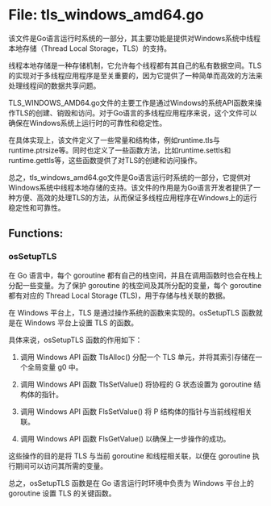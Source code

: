 # File: tls_windows_amd64.go

该文件是Go语言运行时系统的一部分，其主要功能是提供对Windows系统中线程本地存储（Thread Local Storage，TLS）的支持。

线程本地存储是一种存储机制，它允许每个线程都有其自己的私有数据空间。TLS的实现对于多线程应用程序是至关重要的，因为它提供了一种简单而高效的方法来处理线程间的数据共享问题。

TLS_WINDOWS_AMD64.go文件的主要工作是通过Windows的系统API函数来操作TLS的创建、销毁和访问。对于Go语言的多线程应用程序来说，这个文件可以确保在Windows系统上运行时的可靠性和稳定性。

在具体实现上，该文件定义了一些常量和结构体，例如runtime.tls与runtime.ptrsize等。同时也定义了一些函数方法，比如runtime.settls和runtime.gettls等，这些函数提供了对TLS的创建和访问操作。

总之，tls_windows_amd64.go文件是Go语言运行时系统的一部分，它提供对Windows系统中线程本地存储的支持。该文件的作用是为Go语言开发者提供了一种方便、高效的处理TLS的方法，从而保证多线程应用程序在Windows上的运行稳定性和可靠性。

## Functions:

### osSetupTLS

在 Go 语言中，每个 goroutine 都有自己的栈空间，并且在调用函数时也会在栈上分配一些变量。为了保护 goroutine 的栈空间及其所分配的变量，每个 goroutine 都有对应的 Thread Local Storage (TLS)，用于存储与栈关联的数据。

在 Windows 平台上，TLS 是通过操作系统的函数来实现的。osSetupTLS 函数就是在 Windows 平台上设置 TLS 的函数。 

具体来说，osSetupTLS 函数的作用如下：

1. 调用 Windows API 函数 TlsAlloc() 分配一个 TLS 单元，并将其索引存储在一个全局变量 g0 中。

2. 调用 Windows API 函数 TlsSetValue() 将协程的 G 状态设置为 goroutine 结构体的指针。

3. 调用 Windows API 函数 FlsSetValue() 将 P 结构体的指针与当前线程相关联。

4. 调用 Windows API 函数 FlsGetValue() 以确保上一步操作的成功。

这些操作的目的是将 TLS 与当前 goroutine 和线程相关联，以便在 goroutine 执行期间可以访问其所需的变量。

总之，osSetupTLS 函数是在 Go 语言运行时环境中负责为 Windows 平台上的 goroutine 设置 TLS 的关键函数。




